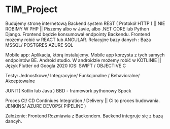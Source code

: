 # TIM_Project
Budujemy stronę internetową
Backend system REST ( Protokół HTTP ) || NIE ROBIMY W PHP || Piszemy albo w Javie, albo .NET CORE lub Python Django.
Frontend będzie konsumował endpointy Backendu.
Frontend możemy robić w REACT lub ANGULAR.
Relacyjne bazy danych : Baza MSSQL/ POSTGRES
AZURE SQL

Mobile app:
Aplikacja, którą instalujemy. Mobile app korzysta z tych samych endpointów BE.
Android studio. W androidzie możemy robić w KOTLINIE || Język Flutter od Googla 2020
IOS: SWIFT / OBJECTIVE C

Testy:
Jednostkowe/ Integracyjne/ Funkcjonalne / Behavioralne/ Akceptowalne

JUNIT( Kotlin lub Java )
BBD - framework pythonowy
Spock

Proces CI/ CD Continiues Integration / Delivery || Ci to proces budowania.
JENKINS/ AZURE DEVOPS( PIPELINE )

Założenie:
Frontend Rozmiawia z Backendem.
Backend integruje się z bazą dancyh.
